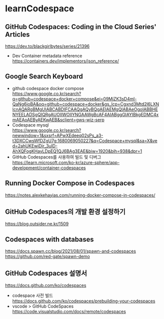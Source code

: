 # learnCodespace

## GitHub Codespaces: Coding in the Cloud Series' Articles  
https://dev.to/blackgirlbytes/series/21396  
* Dev Container metadata reference  
https://containers.dev/implementors/json_reference/  

## Google Search Keyboard  
* github codespace docker compose    
https://www.google.co.kr/search?q=github+codespace+docker+compose&ei=09MjZK3sD4ml-QaNg6ioBA&oq=github+codespace+docker&gs_lcp=Cgxnd3Mtd2l6LXNlcnAQARgBMgUIABCABDIFCAAQgAQyBQgAEIAEMgQIABAeOgoIABBHENYEELADSgQIQRgAUOIIWOIIYNGAAWgBcAF4AIABggGIAYIBkgEDMC4xmAEAoAEByAEKwAEB&sclient=gws-wiz-serp  
* Codespace mysql  
https://www.google.co.kr/search?newwindow=1&sxsrf=APwXEdeeq02sPs_a3-t3DXCCwsWfDZgU7g:1680069050227&q=Codespace+mysql&sa=X&ved=2ahUKEwiDir_3uID-AhXQFogKHayLDpEQ1QJ6BAg3EAE&biw=1920&bih=938&dpr=1  
* GitHub Codespaces를 사용하여 빌드 및 디버그  
https://learn.microsoft.com/ko-kr/azure-sphere/app-development/container-codespaces  

## Running Docker Compose in Codespaces   
https://notes.alexkehayias.com/running-docker-compose-in-codespaces/  

## GitHub Codespaces의 개발 환경 설정하기  
https://blog.outsider.ne.kr/1509

## Codespaces with databases  
https://docs.spawn.cc/blog/2021/08/01/spawn-and-codespaces  
https://github.com/red-gate/spawn-demo  

## GitHub Codespaces 설명서  
https://docs.github.com/ko/codespaces  
* codespace 사전 빌드  
https://docs.github.com/ko/codespaces/prebuilding-your-codespaces 
* vscode > GitHub CodeSpaces  
https://code.visualstudio.com/docs/remote/codespaces  
